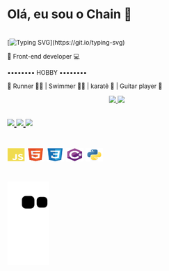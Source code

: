 # Olá, eu sou o Chain 👋 <h1>
  
[![Typing SVG](https://readme-typing-svg.herokuapp.com?size=40&center=true&vCenter=true&width=1000&height=100&lines=WELCOME+TO+MY+PROFILE.)](https://git.io/typing-svg)

📌 Front-end developer 💻<br>

▪️▪▪️▪️▪️▪️▪️▪️ HOBBY ▪▪️▪️▪️▪️▪️▪️▪️<br>

📌 Runner 🏃‍♂️ | Swimmer 🏊‍♂️ | karatê 🥋 | Guitar player 🎸<br>
    
<div align="center">
  <a href="https://github.com/alehchain">
  <img height="165em" src="https://github-readme-stats.vercel.app/api?username=alehchain&show_icons=true&theme=dark&include_all_commits=true&count_private=true"/>
  <img height="165em" src="https://github-readme-stats.vercel.app/api/top-langs/?username=alehchain&layout=compact&langs_count=7&theme=dark"/>
</div>
      
<div>
<h2>  
<p align="left">
  <a href="https://www.instagram.com/alexandrechain_/" alt="Instagram">
    <img src="https://img.shields.io/badge/-Instagram-1C1C1C?style=for-the-badge&logo=Instagram&logoColor=00FFFF&link=https://www.instagram.com/alexandrechain_"/>
  </a>
  
  <a href="https://www.linkedin.com/in/alexandrechain" alt="Linkedin">
    <img src="https://img.shields.io/badge/-Linkedin-1C1C1C?style=for-the-badge&logo=Linkedin&logoColor=00FFFF&link=https://www.linkedin.com/in/alexandrechain"/>
  </a>
  <a href="https://discord.gg/chaiN#2950" alt="Discord">
    <img src="https://img.shields.io/badge/-Discord-1C1C1C?style=for-the-badge&logo=Discord&logoColor=00FFFF&link=https://discord.gg/chaiN#2950"/>
  </a>
</p>
  
  <div style="display: inline_block"><br>
  <img align="center" alt="Aleh-Js" height="30" width="40" src="https://raw.githubusercontent.com/devicons/devicon/master/icons/javascript/javascript-plain.svg">
  <img align="center" alt="Aleh-HTML" height="30" width="40" src="https://raw.githubusercontent.com/devicons/devicon/master/icons/html5/html5-original.svg">
  <img align="center" alt="Aleh-CSS" height="30" width="40" src="https://raw.githubusercontent.com/devicons/devicon/master/icons/css3/css3-original.svg">
  <img align="center" alt="Aleh-Csharp" height="30" width="40" src="https://raw.githubusercontent.com/devicons/devicon/master/icons/csharp/csharp-original.svg">
  <img align="center" alt="Aleh-Python" height="30" width="40" src="https://raw.githubusercontent.com/devicons/devicon/master/icons/python/python-original.svg">
  </div>     
<br>
  
  ![Snake animation](https://github.com/alehchain/alehchain/blob/output/github-contribution-grid-snake.svg) 
  
</div>
